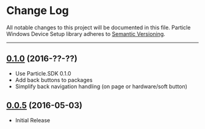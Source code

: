 # Change Log

All notable changes to this project will be documented in this file.
Particle Windows Device Setup library adheres to [Semantic Versioning](http://semver.org/).

---

## [0.1.0](https://github.com/spark/particle-windows-devicesetup/releases/tag/v0.1.0) (2016-??-??)

* Use Particle.SDK 0.1.0
* Add back buttons to packages
* Simplify back navigation handling (on page or hardware/soft button)

## [0.0.5](https://github.com/spark/particle-windows-devicesetup/releases/tag/v0.0.5) (2016-05-03)

* Initial Release
